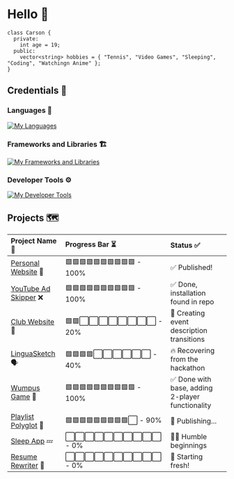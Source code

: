 # Hello 👋
```
class Carson {
  private:
    int age = 19;
  public:
    vector<string> hobbies = { "Tennis", "Video Games", "Sleeping", "Coding", "Watchingn Anime" };
}
```

## Credentials 💼
### Languages 🧠
[![My Languages](https://skillicons.dev/icons?i=js,ts,html,css,cpp,c)](https://skillicons.dev)
### Frameworks and Libraries 🏗️
[![My Frameworks and Libraries](https://skillicons.dev/icons?i=react,nodejs,express,tailwind)](https://skillicons.dev)
### Developer Tools ⚙️
[![My Developer Tools](https://skillicons.dev/icons?i=git,github,vscode,postman,vite)](https://skillicons.dev)

## Projects 🗺️
| Project Name 💬 | Progress Bar ⏳ | Status ✅ |
| :---         | :---         | :---         |
| [Personal Website](https://carson274.github.io/Personal-Website/) 🧍 | 🟩🟩🟩🟩🟩🟩🟩🟩🟩🟩 - 100% | ✅ Published! |
| [YouTube Ad Skipper](https://github.com/Carson274/Ad-Skipper) ❌ | 🟩🟩🟩🟩🟩🟩🟩🟩🟩🟩 - 100% | ✅ Done, installation found in repo |
| [Club Website](https://github.com/Carson274/Kinetic-Website) 🌟 | 🟩🟩⬜⬜⬜⬜⬜⬜⬜⬜ - 20% | 🎨 Creating event description transitions |
| [LinguaSketch](https://github.com/sebat2004/linguasketch) 🗣️ | 🟩🟩🟩🟩⬜⬜⬜⬜⬜⬜ - 40% | 🔥 Recovering from the hackathon |
| [Wumpus Game](https://github.com/Carson274/Wumpus-Game) 👾 | 🟩🟩🟩🟩🟩🟩🟩🟩🟩🟩 - 100% | ✅ Done with base, adding 2-player functionality |
| [Playlist Polyglot](https://github.com/Carson274/Playlist-Polyglot) 🎵 | 🟩🟩🟩🟩🟩🟩🟩🟩🟩⬜ - 90% | 🛜 Publishing... |
| [Sleep App](https://github.com/Carson274/Sleep-App) 💤 | ⬜⬜⬜⬜⬜⬜⬜⬜⬜⬜ - 0% | 🙏🏻 Humble beginnings |
| [Resume Rewriter](https://github.com/sebat2004/AutoTailor) 📝 | ⬜⬜⬜⬜⬜⬜⬜⬜⬜⬜ - 0% | 🌲 Starting fresh! |

